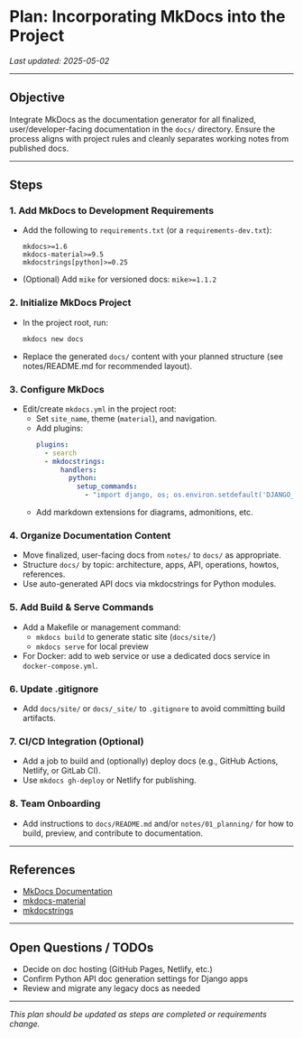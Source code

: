 # Plan: Incorporating MkDocs into the Project

_Last updated: 2025-05-02_

---

## Objective
Integrate MkDocs as the documentation generator for all finalized, user/developer-facing documentation in the `docs/` directory. Ensure the process aligns with project rules and cleanly separates working notes from published docs.

---

## Steps

### 1. Add MkDocs to Development Requirements
- Add the following to `requirements.txt` (or a `requirements-dev.txt`):
  ```
  mkdocs>=1.6
  mkdocs-material>=9.5
  mkdocstrings[python]>=0.25
  ```
- (Optional) Add `mike` for versioned docs: `mike>=1.1.2`

### 2. Initialize MkDocs Project
- In the project root, run:
  ```sh
  mkdocs new docs
  ```
- Replace the generated `docs/` content with your planned structure (see notes/README.md for recommended layout).

### 3. Configure MkDocs
- Edit/create `mkdocs.yml` in the project root:
  - Set `site_name`, theme (`material`), and navigation.
  - Add plugins:
    ```yaml
    plugins:
      - search
      - mkdocstrings:
          handlers:
            python:
              setup_commands:
                - "import django, os; os.environ.setdefault('DJANGO_SETTINGS_MODULE', 'brit.settings'); django.setup()"
    ```
  - Add markdown extensions for diagrams, admonitions, etc.

### 4. Organize Documentation Content
- Move finalized, user-facing docs from `notes/` to `docs/` as appropriate.
- Structure `docs/` by topic: architecture, apps, API, operations, howtos, references.
- Use auto-generated API docs via mkdocstrings for Python modules.

### 5. Add Build & Serve Commands
- Add a Makefile or management command:
  - `mkdocs build` to generate static site (`docs/site/`)
  - `mkdocs serve` for local preview
- For Docker: add to web service or use a dedicated docs service in `docker-compose.yml`.

### 6. Update .gitignore
- Add `docs/site/` or `docs/_site/` to `.gitignore` to avoid committing build artifacts.

### 7. CI/CD Integration (Optional)
- Add a job to build and (optionally) deploy docs (e.g., GitHub Actions, Netlify, or GitLab CI).
- Use `mkdocs gh-deploy` or Netlify for publishing.

### 8. Team Onboarding
- Add instructions to `docs/README.md` and/or `notes/01_planning/` for how to build, preview, and contribute to documentation.

---

## References
- [MkDocs Documentation](https://www.mkdocs.org/)
- [mkdocs-material](https://squidfunk.github.io/mkdocs-material/)
- [mkdocstrings](https://mkdocstrings.github.io/)

---

## Open Questions / TODOs
- Decide on doc hosting (GitHub Pages, Netlify, etc.)
- Confirm Python API doc generation settings for Django apps
- Review and migrate any legacy docs as needed

---

*This plan should be updated as steps are completed or requirements change.*
